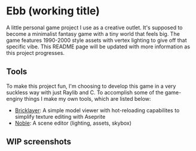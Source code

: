 # Ebb (working title)
A little personal game project I use as a creative outlet.
It's supposed to become a minimalist fantasy game with a tiny world that feels big.
The game features 1990-2000 style assets with vertex lighting to give off that specific vibe.
This README page will be updated with more information as this project progresses.

## Tools
To make this project fun, I'm choosing to develop this game in a very suckless way with just Raylib and C.
To accomplish some of the game-enginy things I make my own tools, which are listed below:

- [Bricklayer](https://github.com/TatuLaras/bricklayer): A simple model viewer with hot-reloading capabilites to simplify texture editing with Aseprite
- [Noble](https://github.com/TatuLaras/noble): A scene editor (lighting, assets, skybox)

## WIP screenshots
